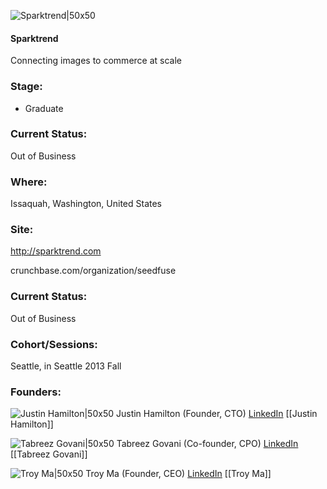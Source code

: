 

![Sparktrend|50x50](https://apimg.techstars.com/connect/images/image_files/52c3/6b88/00c7/9eb3/9400/0001/original/sparktrend.jpg)

#### Sparktrend
Connecting images to commerce at scale

### Stage: 
 - Graduate 

### Current Status: 
Out of Business

### Where:
Issaquah, Washington, United States

### Site:
http://sparktrend.com



crunchbase.com/organization/seedfuse

### Current Status: 
Out of Business

### Cohort/Sessions: 
Seattle, in Seattle 2013 Fall

### Founders: 

![Justin Hamilton|50x50](http://m.c.lnkd.licdn.com/mpr/pub/image-Cs9MPxoTBrWMGrEdWGpExKec0g_4lvm2dyvXiwsN0hX_Q8xWCs9X1ltT0TspQZQXgXhi/justin-hamilton.jpg) Justin Hamilton (Founder, CTO) [LinkedIn](https://linkedin.com/in/justinha) [[Justin Hamilton]]

![Tabreez Govani|50x50](http://gravatar.com/avatar/daa69989368d9ffebf02b5ee7c40b9d1.png?s=150&d=identicon) Tabreez Govani (Co-founder, CPO) [LinkedIn](https://linkedin.com/in/tabreez) [[Tabreez Govani]]

![Troy Ma|50x50](http://m.c.lnkd.licdn.com/mpr/mpr/shrink_200_200/p/1/000/0a8/064/1e02f5f.jpg) Troy Ma (Founder, CEO) [LinkedIn](https://linkedin.com/in/troyma) [[Troy Ma]]


